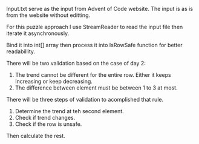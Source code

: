 Input.txt serve as the input from Advent of Code website. The input is as is from the website without editting.

For this puzzle approach I use StreamReader to read the input file then iterate it asynchronously.

Bind it into int[] array then process it into IsRowSafe function for better readabillity.

There will be two validation based on the case of day 2:
1. The trend cannot be different for the entire row. Either it keeps increasing or keep decreasing.
2. The difference between element must be between 1 to 3 at most.

There will be three steps of validation to acomplished that rule.
1. Determine the trend at teh second element.
2. Check if trend changes.
3. Check if the row is unsafe.

Then calculate the rest.
